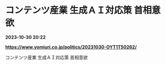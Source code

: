# コンテンツ産業 生成ＡＩ対応策 首相意欲

**2023-10-30 20:22**

**https://www.yomiuri.co.jp/politics/20231030-OYT1T50262/**

コンテンツ産業 生成ＡＩ対応策 首相意欲